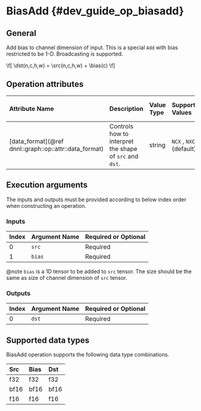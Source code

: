 BiasAdd {#dev_guide_op_biasadd}
===============================

## General

Add bias to channel dimension of input. This is a special `Add` with bias
restricted to be 1-D. Broadcasting is supported.

  \f[ \dst(n,c,h,w) = \src(n,c,h,w) + \bias(c) \f]

## Operation attributes

| Attribute Name                                         | Description                                             | Value Type | Supported Values         | Required or Optional |
|:-------------------------------------------------------|:--------------------------------------------------------|:-----------|:-------------------------|:---------------------|
| [data_format](@ref dnnl::graph::op::attr::data_format) | Controls how to interpret the shape of `src` and `dst`. | string     | `NCX` , `NXC` (default)  | Optional             |

## Execution arguments

The inputs and outputs must be provided according to below index order when
constructing an operation.

### Inputs

| Index | Argument Name | Required or Optional |
|:------|:--------------|:---------------------|
| 0     | `src`         | Required             |
| 1     | `bias`        | Required             |

@note `bias` is a 1D tensor to be added to `src` tensor. The size should be the
same as size of channel dimension of `src` tensor.

### Outputs

| Index | Argument Name | Required or Optional |
|:------|:--------------|:---------------------|
| 0     | `dst`         | Required             |

## Supported data types

BiasAdd operation supports the following data type combinations.

| Src  |  Bias  | Dst     |
|:-----|:-------|:--------|
| f32  | f32    | f32     |
| bf16 | bf16   | bf16    |
| f16  | f16    | f16     |
